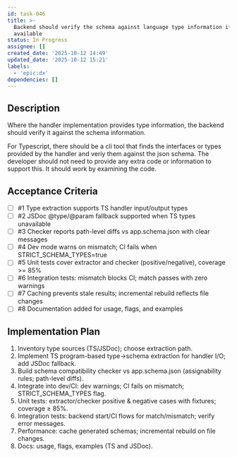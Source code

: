 ```yaml
---
id: task-046
title: >-
  Backend should verify the schema against language type information if
  available
status: In Progress
assignee: []
created_date: '2025-10-12 14:49'
updated_date: '2025-10-12 15:21'
labels:
  - 'epic:dx'
dependencies: []
---
```


## Description

<!-- SECTION:DESCRIPTION:BEGIN -->
Where the handler implementation provides type information, the backend should verify it against the schema information.

For Typescript, there should be a cli tool that finds the interfaces or types provided by the handler and veriy them against the json schema. The developer should not need to provide any extra code or information to support this. It should work by examining the code.
<!-- SECTION:DESCRIPTION:END -->

## Acceptance Criteria
<!-- AC:BEGIN -->
- [ ] #1 Type extraction supports TS handler input/output types
- [ ] #2 JSDoc @type/@param fallback supported when TS types unavailable
- [ ] #3 Checker reports path-level diffs vs app.schema.json with clear messages
- [ ] #4 Dev mode warns on mismatch; CI fails when STRICT_SCHEMA_TYPES=true
- [ ] #5 Unit tests cover extractor and checker (positive/negative), coverage >= 85%
- [ ] #6 Integration tests: mismatch blocks CI; match passes with zero warnings
- [ ] #7 Caching prevents stale results; incremental rebuild reflects file changes
- [ ] #8 Documentation added for usage, flags, and examples
<!-- AC:END -->

## Implementation Plan

<!-- SECTION:PLAN:BEGIN -->
1. Inventory type sources (TS/JSDoc); choose extraction path.
2. Implement TS program-based type→schema extraction for handler I/O; add JSDoc fallback.
3. Build schema compatibility checker vs app.schema.json (assignability rules; path-level diffs).
4. Integrate into dev/CI: dev warnings; CI fails on mismatch; STRICT_SCHEMA_TYPES flag.
5. Unit tests: extractor/checker positive & negative cases with fixtures; coverage ≥ 85%.
6. Integration tests: backend start/CI flows for match/mismatch; verify error messages.
7. Performance: cache generated schemas; incremental rebuild on file changes.
8. Docs: usage, flags, examples (TS and JSDoc).
<!-- SECTION:PLAN:END -->
